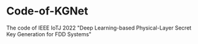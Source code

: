 # Code-of-KGNet
The code of IEEE IoTJ 2022 "Deep Learning-based Physical-Layer Secret Key Generation for FDD Systems"
